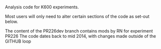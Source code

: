 Analysis code for K600 experiments.

Most users will only need to alter certain sections of the code as set-out below.

The content of the PR226dev branch contains mods by RN for experiment PR226
The code dates back to mid 2014, with changes made outside of the GITHUB loop
